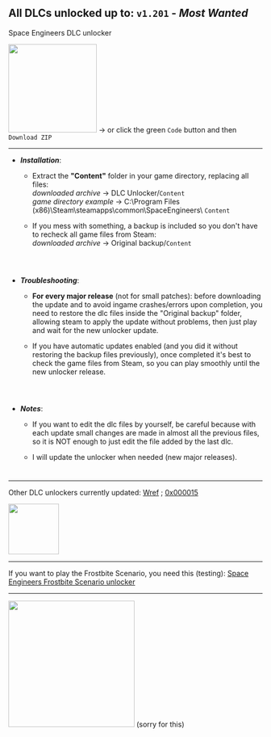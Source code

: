 ## All DLCs unlocked up to: `v1.201` - *Most Wanted*

Space Engineers DLC unlocker

[<img src="https://i.ibb.co/JxM2nh7/Donwload-button-png-LITE.png" width="175"/>](https://github.com/Lamer87/Space_Engineers_DLC_unlocker/archive/refs/heads/main.zip) -> or click the green `Code` button and then `Download ZIP`

---
- ***Installation***:

  - Extract the **"Content"** folder in your game directory, replacing all files:  
*downloaded archive* -> DLC Unlocker/`Content`  
*game directory example* -> C:\Program Files (x86)\Steam\steamapps\common\SpaceEngineers\ `Content`  

  - If you mess with something, a backup is included so you don't have to recheck all game files from Steam:  
*downloaded archive* -> Original backup/`Content`

[<img src="https://i.ibb.co/h7hwpbn/Empty-png.png" width="10"/>](https://github.com/Lamer87/Space_Engineers_DLC_unlocker)
---
- ***Troubleshooting***:

  - **For every major release** (not for small patches): before downloading the update and to avoid ingame crashes/errors upon completion, you need to restore the dlc files inside the "Original backup" folder, allowing steam to apply the update without problems, then just play and wait for the new unlocker update.

  - If you have automatic updates enabled (and you did it without restoring the backup files previously), once completed it's best to check the game files from Steam, so you can play smoothly until the new unlocker release.

[<img src="https://i.ibb.co/h7hwpbn/Empty-png.png" width="10"/>](https://github.com/Lamer87/Space_Engineers_DLC_unlocker)
---
- ***Notes***:

  - If you want to edit the dlc files by yourself, be careful because with each update small changes are made in almost all the previous files, so it is NOT enough to just edit the file added by the last dlc.

  - I will update the unlocker when needed (new major releases).

[<img src="https://i.ibb.co/h7hwpbn/Empty-png.png" width="10"/>](https://github.com/Lamer87/Space_Engineers_DLC_unlocker)

---

Other DLC unlockers currently updated: [Wref](https://github.com/wrefgtzweve/SpaceEngineersDLCUnlocker) ; [0x000015](https://github.com/0x000015/SpaceEngineers-DLC-Bypass)  
<!-- Not updated to the latest version: [AdrianOkay](https://github.com/AdrianOkay/SpaceEngineersDLC-Unlocker) -->
[<img src="https://i.ibb.co/h7hwpbn/Empty-png.png" width="100"/>](https://github.com/Lamer87/Space_Engineers_DLC_unlocker)

---
If you want to play the Frostbite Scenario, you need this (testing): [Space Engineers Frostbite Scenario unlocker](https://github.com/Lamer87/Space-Engineers-Frostbite-Scenario-Unlocker)  

---
[<img src="https://i.ibb.co/QMrP5yL/SEmw-lol.jpg" width="250"/>](https://youtu.be/dQw4w9WgXcQ) (sorry for this)
